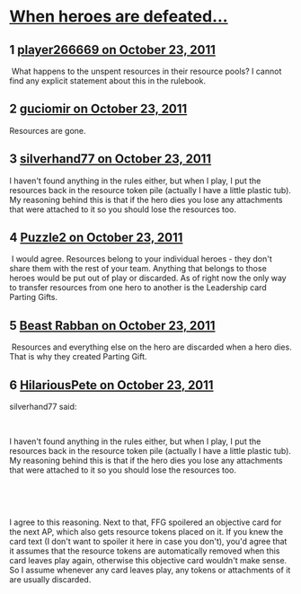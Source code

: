 # [When heroes are defeated...](https://community.fantasyflightgames.com/topic/55189-when-heroes-are-defeated/)

## 1 [player266669 on October 23, 2011](https://community.fantasyflightgames.com/topic/55189-when-heroes-are-defeated/?do=findComment&comment=546037)

 What happens to the unspent resources in their resource pools? I cannot find any explicit statement about this in the rulebook.

## 2 [guciomir on October 23, 2011](https://community.fantasyflightgames.com/topic/55189-when-heroes-are-defeated/?do=findComment&comment=546049)

Resources are gone.

## 3 [silverhand77 on October 23, 2011](https://community.fantasyflightgames.com/topic/55189-when-heroes-are-defeated/?do=findComment&comment=546052)

I haven't found anything in the rules either, but when I play, I put the resources back in the resource token pile (actually I have a little plastic tub). My reasoning behind this is that if the hero dies you lose any attachments that were attached to it so you should lose the resources too.

## 4 [Puzzle2 on October 23, 2011](https://community.fantasyflightgames.com/topic/55189-when-heroes-are-defeated/?do=findComment&comment=546071)

 I would agree. Resources belong to your individual heroes - they don't share them with the rest of your team. Anything that belongs to those heroes would be put out of play or discarded. As of right now the only way to transfer resources from one hero to another is the Leadership card Parting Gifts.

## 5 [Beast Rabban on October 23, 2011](https://community.fantasyflightgames.com/topic/55189-when-heroes-are-defeated/?do=findComment&comment=546088)

 Resources and everything else on the hero are discarded when a hero dies. That is why they created Parting Gift.

## 6 [HilariousPete on October 23, 2011](https://community.fantasyflightgames.com/topic/55189-when-heroes-are-defeated/?do=findComment&comment=546096)

silverhand77 said:

 

I haven't found anything in the rules either, but when I play, I put the resources back in the resource token pile (actually I have a little plastic tub). My reasoning behind this is that if the hero dies you lose any attachments that were attached to it so you should lose the resources too.

 

 

I agree to this reasoning. Next to that, FFG spoilered an objective card for the next AP, which also gets resource tokens placed on it. If you knew the card text (I don't want to spoiler it here in case you don't), you'd agree that it assumes that the resource tokens are automatically removed when this card leaves play again, otherwise this objective card wouldn't make sense. So I assume whenever any card leaves play, any tokens or attachments of it are usually discarded.

